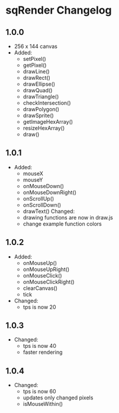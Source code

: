 # sqRender Changelog

## 1.0.0
- 256 x 144 canvas
- Added:
  - setPixel() 
  - getPixel()
  - drawLine()
  - drawRect()
  - drawEllipse()
  - drawQuad() 
  - drawTriangle() 
  - checkIntersection()
  - drawPolygon()
  - drawSprite()
  - getImageHexArray()
  - resizeHexArray()
  - draw() 

## 1.0.1
- Added: 
  - mouseX
  - mouseY
  - onMouseDown()
  - onMouseDownRight()
  - onScrollUp()
  - onScrollDown()
  - drawText()
Changed:
  - drawing functions are now in draw.js
  - change example function colors

## 1.0.2
- Added:
  - onMouseUp()
  - onMouseUpRight()
  - onMouseClick()
  - onMouseClickRight()
  - clearCanvas()
  - tick
- Changed:
  - tps is now 20

## 1.0.3
- Changed:
  - tps is now 40
  - faster rendering

## 1.0.4
- Changed:
  - tps is now 60
  - updates only changed pixels
  - isMouseWithin()